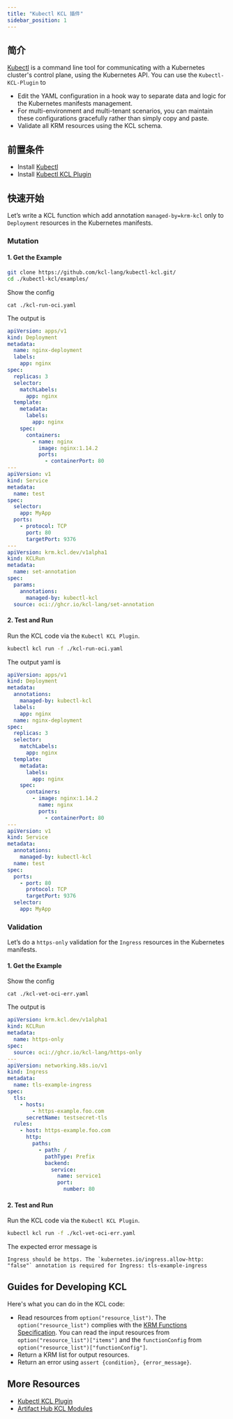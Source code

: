 ```yaml
---
title: "Kubectl KCL 插件"
sidebar_position: 1
---
```


## 简介

[Kubectl](https://kubernetes.io/docs/reference/kubectl/) is a command line tool for communicating with a Kubernetes cluster's control plane, using the Kubernetes API. You can use the `Kubectl-KCL-Plugin` to

- Edit the YAML configuration in a hook way to separate data and logic for the Kubernetes manifests management.
- For multi-environment and multi-tenant scenarios, you can maintain these configurations gracefully rather than simply copy and paste.
- Validate all KRM resources using the KCL schema.

## 前置条件

- Install [Kubectl](https://github.com/kubernetes/kubectl)
- Install [Kubectl KCL Plugin](https://github.com/kcl-lang/kubectl-kcl)

## 快速开始

Let’s write a KCL function which add annotation `managed-by=krm-kcl` only to `Deployment` resources in the Kubernetes manifests.

### Mutation

#### 1. Get the Example

```bash
git clone https://github.com/kcl-lang/kubectl-kcl.git/
cd ./kubectl-kcl/examples/
```

Show the config

```shell
cat ./kcl-run-oci.yaml
```

The output is

```yaml
apiVersion: apps/v1
kind: Deployment
metadata:
  name: nginx-deployment
  labels:
    app: nginx
spec:
  replicas: 3
  selector:
    matchLabels:
      app: nginx
  template:
    metadata:
      labels:
        app: nginx
    spec:
      containers:
        - name: nginx
          image: nginx:1.14.2
          ports:
            - containerPort: 80
---
apiVersion: v1
kind: Service
metadata:
  name: test
spec:
  selector:
    app: MyApp
  ports:
    - protocol: TCP
      port: 80
      targetPort: 9376
---
apiVersion: krm.kcl.dev/v1alpha1
kind: KCLRun
metadata:
  name: set-annotation
spec:
  params:
    annotations:
      managed-by: kubectl-kcl
  source: oci://ghcr.io/kcl-lang/set-annotation
```

#### 2. Test and Run

Run the KCL code via the `Kubectl KCL Plugin`.

```bash
kubectl kcl run -f ./kcl-run-oci.yaml
```

The output yaml is

```yaml
apiVersion: apps/v1
kind: Deployment
metadata:
  annotations:
    managed-by: kubectl-kcl
  labels:
    app: nginx
  name: nginx-deployment
spec:
  replicas: 3
  selector:
    matchLabels:
      app: nginx
  template:
    metadata:
      labels:
        app: nginx
    spec:
      containers:
        - image: nginx:1.14.2
          name: nginx
          ports:
            - containerPort: 80
---
apiVersion: v1
kind: Service
metadata:
  annotations:
    managed-by: kubectl-kcl
  name: test
spec:
  ports:
    - port: 80
      protocol: TCP
      targetPort: 9376
  selector:
    app: MyApp
```

### Validation

Let’s do a `https-only` validation for the `Ingress` resources in the Kubernetes manifests.

#### 1. Get the Example

Show the config

```shell
cat ./kcl-vet-oci-err.yaml
```

The output is

```yaml
apiVersion: krm.kcl.dev/v1alpha1
kind: KCLRun
metadata:
  name: https-only
spec:
  source: oci://ghcr.io/kcl-lang/https-only
---
apiVersion: networking.k8s.io/v1
kind: Ingress
metadata:
  name: tls-example-ingress
spec:
  tls:
    - hosts:
        - https-example.foo.com
      secretName: testsecret-tls
  rules:
    - host: https-example.foo.com
      http:
        paths:
          - path: /
            pathType: Prefix
            backend:
              service:
                name: service1
                port:
                  number: 80
```

#### 2. Test and Run

Run the KCL code via the `Kubectl KCL Plugin`.

```bash
kubectl kcl run -f ./kcl-vet-oci-err.yaml
```

The expected error message is

```shell
Ingress should be https. The `kubernetes.io/ingress.allow-http: "false"` annotation is required for Ingress: tls-example-ingress
```

## Guides for Developing KCL

Here's what you can do in the KCL code:

- Read resources from `option("resource_list")`. The `option("resource_list")` complies with the [KRM Functions Specification](https://kpt.dev/book/05-developing-functions/01-functions-specification). You can read the input resources from `option("resource_list")["items"]` and the `functionConfig` from `option("resource_list")["functionConfig"]`.
- Return a KRM list for output resources.
- Return an error using `assert {condition}, {error_message}`.

## More Resources

- [Kubectl KCL Plugin](https://github.com/kcl-lang/kubectl-kcl)
- [Artifact Hub KCL Modules](https://artifacthub.io/packages/search?org=kcl&sort=relevance&page=1)
